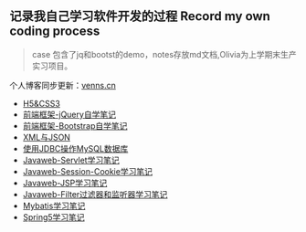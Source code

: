 ## 记录我自己学习软件开发的过程 Record my own coding process

> case 包含了jq和bootst的demo，notes存放md文档,Olivia为上学期末生产实习项目。

个人博客同步更新：[venns.cn](http://www.venns.cn)

- [H5&CSS3](notes/H5&CSS3.md)
- [前端框架-jQuery自学笔记](notes/jquery.md)
- [前端框架-Bootstrap自学笔记](notes/Bootstrap.md)
- [XML与JSON](notes/XML与JSON.md)
- [使用JDBC操作MySQL数据库](notes/使用JDBC操作MySQL.md)
- [Javaweb-Servlet学习笔记](notes/JavaWeb-Servlet.md)
- [Javaweb-Session-Cookie学习笔记](notes/Cookie-Session.md)
- [Javaweb-JSP学习笔记](notes/Javaweb-JSP学习笔记.md)
- [Javaweb-Filter过滤器和监听器学习笔记](notes/Javaweb-Filter.md)
- [Mybatis学习笔记](notes/Mybatis.md)
- [Spring5学习笔记](notes/Spring.md)

